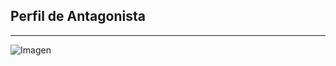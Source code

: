 ## Perfil de Antagonista
---
![Imagen](https://bonusstagemagazine.files.wordpress.com/2021/05/medievil-dan-humano.png?w=328&h=262)

